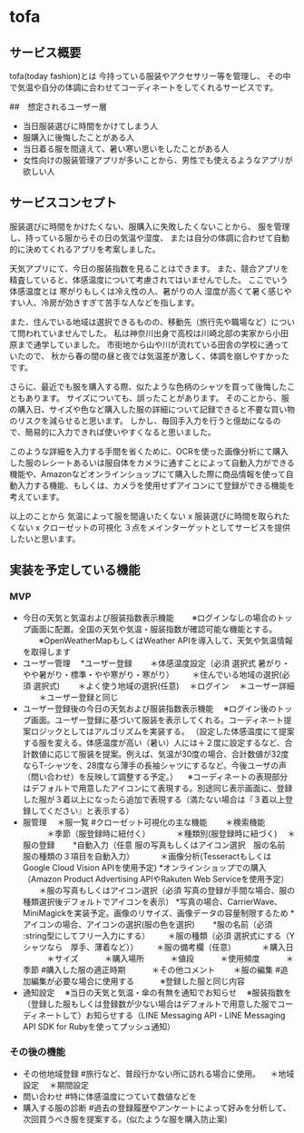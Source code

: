 # tofa

## サービス概要
tofa(today fashion)とは
今持っている服装やアクセサリー等を管理し、
その中で気温や自分の体調に合わせてコーディネートをしてくれるサービスです。

##　想定されるユーザー層
- 当日服装選びに時間をかけてしまう人
- 服購入に後悔したことがある人
- 当日着る服を間違えて、暑い寒い思いをしたことがある人
- 女性向けの服装管理アプリが多いことから、男性でも使えるようなアプリが欲しい人

## サービスコンセプト
服装選びに時間をかけたくない、服購入に失敗したくないことから、
服を管理し、持っている服からその日の気温や湿度、
または自分の体調に合わせて自動的に決めてくれるアプリを考案しました。

天気アプリにて、今日の服装指数を見ることはできます。
また、競合アプリを精査していると、体感温度について考慮されてはいませんでした。
ここでいう体感温度とは
寒がりもしくは冷え性の人、暑がりの人
湿度が高くて暑く感じやすい人、冷房が効きすぎて苦手な人などを指します。

また、住んでいる地域は選択できるものの、移動先（旅行先や職場など）について問われていませんでした。
私は神奈川出身で高校は川崎北部の実家から小田原まで通学していました。
市街地から山や川が流れている田舎の学校に通っていたので、
秋から春の間の昼と夜では気温差が激しく、体調を崩しやすかったです。

さらに、最近でも服を購入する際、似たような色柄のシャツを買って後悔したこともあります。
サイズについても、誤ったことがあります。
そのことから、服の購入日、サイズや色など購入した服の詳細について記録できると不要な買い物のリスクを減らせると思います。
しかし、毎回手入力を行うと億劫になるので、簡易的に入力できれば使いやすくなると思いました。

このような詳細を入力する手間を省くために、OCRを使った画像分析にて購入した服のレシートあるいは服自体をカメラに通すことによって自動入力ができる機能や、Amazonなどオンラインショップにて購入した際に商品情報を使って自動入力する機能、もしくは、カメラを使用せずアイコンにて登録ができる機能を考えています。

以上のことから
気温によって服を間違いたくない x 服装選びに時間を取られたくない x クローゼットの可視化 
３点をメインターゲットとしてサービスを提供したいと思います。

## 実装を予定している機能
### MVP
* 今日の天気と気温および服装指数表示機能
　　※ログインなしの場合のトップ画面に配置。全国の天気や気温・服装指数が確認可能な機能とする。
　　※OpenWeatherMapもしくはWeather APIを導入して、天気や気温情報を取得します
* ユーザー管理
　*ユーザー登録
　　＊体感温度設定（必須 選択式 暑がり・やや暑がり・標準・やや寒がり・寒がり）
　　＊住んでいる地域の選択(必須 選択式)
　　＊よく使う地域の選択(任意)
　＊ログイン
　＊ユーザー詳細
　　＊ユーザー登録と同じ
* ユーザー登録後の今日の天気および服装指数表示機能
　※ログイン後のトップ画面。ユーザー登録に基づいて服装を表示してくれる。コーディネート提案ロジックとしてはアルゴリズムを実装する。
（設定した体感温度にて提案する服を変える。体感温度が高い（暑い）人には＋２度に設定するなど、合計数値に応じて服装を提案。例えば、気温が30度の場合、合計数値が32度ならT-シャツを、28度なら薄手の長袖シャツにするなど。今後ユーザの声（問い合わせ）を反映して調整する予定。）
　※コーディネートの表現部分はデフォルトで用意したアイコンにて表現する。別途同じ表示画面に、登録した服が３着以上になったら追加で表現する（満たない場合は『３着以上登録してください』と表示する）
* 服管理
　＊服一覧 #クローゼット可視化の主な機能
　　＊検索機能
　　　＊季節（服登録時に紐付く）
　　　＊種類別(服登録時に紐づく)
　＊服の登録
　　*自動入力（任意 服の写真もしくはアイコン選択　服の名前　服の種類の３項目を自動入力）
　　　＊画像分析(TesseractもしくはGoogle Cloud Vision APIを使用予定)
     *オンラインショップでの購入（Amazon Product Advertising APIやRakuten Web Serviceを使用予定）
　　＊服の写真もしくはアイコン選択（必須 写真の登録が手間な場合、服の種類選択後デフォルトでアイコンを表示）
     *写真の場合、CarrierWave、MiniMagickを実装予定。画像のリサイズ、画像データの容量制限するため
     *アイコンの場合、アイコンの選択(服の色を選択) 
　　*服の名前（必須 :string型にしてフリー入力にする）
　　＊服の種類（必須 選択式にする（Yシャツなら　厚手、薄着など））
　　＊服の備考欄（任意）
　　　＊購入日
　　　＊サイズ
　　　＊購入場所
　　　＊値段
　　　＊使用頻度
　　　＊季節 #購入した服の適正時期
　　　＊その他コメント
　　＊服の編集 #追加編集が必要な場合に使用する
　　　※登録した服と同じ内容
* 通知設定
　※当日の天気と気温・傘の有無を通知でお知らせ
　※服装指数を（登録した服もしくは登録数が少ない場合はデフォルトで用意した服でコーディネートして）お知らせする（LINE Messaging API・LINE Messaging API SDK for Rubyを使ってプッシュ通知）
　

### その後の機能
* その他地域登録 #旅行など、普段行かない所に訪れる場合に使用。
　＊地域設定
　＊期間設定
* 問い合わせ #特に体感温度につていて数値などを
* 購入する服の診断 #過去の登録履歴やアンケートによって好みを分析して、次回買うべき服を提案する。(似たような服を購入防止案)

